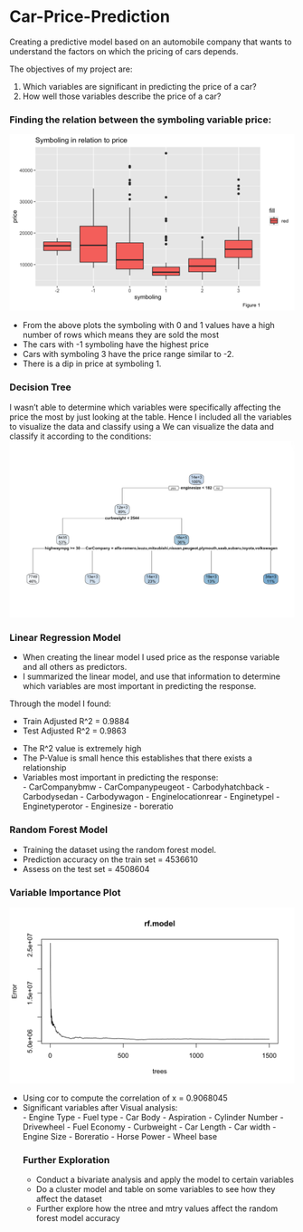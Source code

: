 # Car-Price-Prediction
Creating a predictive model based on an automobile company that wants to understand the factors on which the pricing of cars depends.

The objectives of my project are:
1. Which variables are significant in predicting the price of a car?
2. How well those variables describe the price of a car?

<h3>Finding the relation between the symboling variable price:</h3>

<img src="Code/img/symboling.png">

<ul>
<li> From the above plots the symboling with 0 and 1 values have a high number of rows which means they are sold the most </li>
<li>The cars with -1 symboling have the highest price</li>
<li>Cars with symboling 3 have the price range similar to -2.</li>
<li>There is a dip in price at symboling 1.</li>
</ul>

<h3>Decision Tree</h3>
I wasn’t able to determine which variables were specifically affecting the price the most by just looking at the table. Hence I included all the variables to visualize the data and classify using a We can visualize the data and classify it according to the conditions:

<img src="Code/img/datatrees.png">

<h3>Linear Regression Model</h3>
<ul>
<li>When creating the linear model I used price as the response variable and all others as predictors.</li>
<li>I summarized the linear model, and use that information to determine which variables are most important in predicting the response.</li>
</ul>

Through the model I found:
<ul>
<li>Train Adjusted R^2 = 0.9884</li>
<li>Test Adjusted R^2 = 0.9863</li>
</ul>

<ul>
<li>The R^2 value is extremely high</li>
<li>The P-Value is small hence this establishes that there exists a relationship</li>
<li>Variables most important in predicting the response:</li>
- CarCompanybmw
- CarCompanypeugeot
- Carbodyhatchback
- Carbodysedan
- Carbodywagon
- Enginelocationrear - Enginetypel
- Enginetyperotor
- Enginesize
- boreratio
</ul>

<h3>Random Forest Model</h3>
<ul>
<li>Training the dataset using the random forest model.</li>
<li> Prediction accuracy on the train set = 4536610</li>
<li>Assess on the test set = 4508604</li>
</ul>

<h3>Variable Importance Plot</h3>

<img src="Code/img/rfmodel.png">

<ul> 
<li>Using cor to compute the correlation of x = 0.9068045</li>
<li>Significant variables after Visual analysis:</li>
- Engine Type
- Fuel type
- Car Body
- Aspiration
- Cylinder Number
- Drivewheel
- Fuel Economy
- Curbweight - Car Length - Car width
- Engine Size - Boreratio
- Horse Power - Wheel base

<h3>Further Exploration</h3>
<ul>
<li>Conduct a bivariate analysis and apply the model to certain variables</li>
<li>Do a cluster model and table on some variables to see how they affect the dataset</li>
<li>Further explore how the ntree and mtry values affect the random forest model accuracy</li>
</ul>

